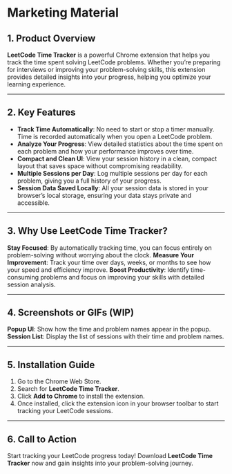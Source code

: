 # Marketing Material

## 1. Product Overview

**LeetCode Time Tracker** is a powerful Chrome extension that helps you track the time spent solving LeetCode problems. Whether you’re preparing for interviews or improving your problem-solving skills, this extension provides detailed insights into your progress, helping you optimize your learning experience.

---

## 2. Key Features

- **Track Time Automatically**: No need to start or stop a timer manually. Time is recorded automatically when you open a LeetCode problem.
- **Analyze Your Progress**: View detailed statistics about the time spent on each problem and how your performance improves over time.
- **Compact and Clean UI**: View your session history in a clean, compact layout that saves space without compromising readability.
- **Multiple Sessions per Day**: Log multiple sessions per day for each problem, giving you a full history of your progress.
- **Session Data Saved Locally**: All your session data is stored in your browser’s local storage, ensuring your data stays private and accessible.

---

## 3. Why Use LeetCode Time Tracker?

**Stay Focused**: By automatically tracking time, you can focus entirely on problem-solving without worrying about the clock.
**Measure Your Improvement**: Track your time over days, weeks, or months to see how your speed and efficiency improve.
**Boost Productivity**: Identify time-consuming problems and focus on improving your skills with detailed session analysis.

---

## 4. Screenshots or GIFs (WIP)

**Popup UI**: Show how the time and problem names appear in the popup.
**Session List**: Display the list of sessions with their time and problem names.

---

## 5. Installation Guide

1. Go to the Chrome Web Store.
2. Search for **LeetCode Time Tracker**.
3. Click **Add to Chrome** to install the extension.
4. Once installed, click the extension icon in your browser toolbar to start tracking your LeetCode sessions.

---

## 6. Call to Action

Start tracking your LeetCode progress today! Download **LeetCode Time Tracker** now and gain insights into your problem-solving journey.
